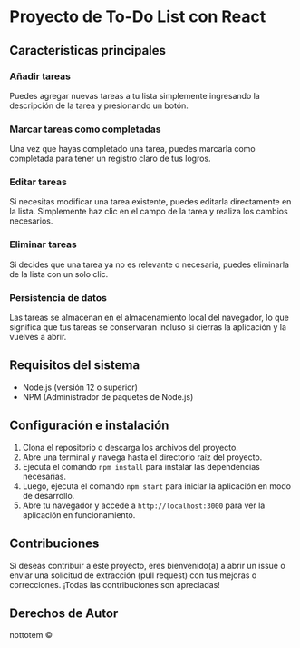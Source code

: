 # Proyecto de To-Do List con React

## Características principales

### Añadir tareas

Puedes agregar nuevas tareas a tu lista simplemente ingresando la descripción de la tarea y presionando un botón.

### Marcar tareas como completadas

Una vez que hayas completado una tarea, puedes marcarla como completada para tener un registro claro de tus logros.

### Editar tareas

Si necesitas modificar una tarea existente, puedes editarla directamente en la lista. Simplemente haz clic en el campo de la tarea y realiza los cambios necesarios.

### Eliminar tareas

Si decides que una tarea ya no es relevante o necesaria, puedes eliminarla de la lista con un solo clic.

### Persistencia de datos

Las tareas se almacenan en el almacenamiento local del navegador, lo que significa que tus tareas se conservarán incluso si cierras la aplicación y la vuelves a abrir.

## Requisitos del sistema

- Node.js (versión 12 o superior)
- NPM (Administrador de paquetes de Node.js)

## Configuración e instalación

1. Clona el repositorio o descarga los archivos del proyecto.
2. Abre una terminal y navega hasta el directorio raíz del proyecto.
3. Ejecuta el comando `npm install` para instalar las dependencias necesarias.
4. Luego, ejecuta el comando `npm start` para iniciar la aplicación en modo de desarrollo.
5. Abre tu navegador y accede a `http://localhost:3000` para ver la aplicación en funcionamiento.

## Contribuciones

Si deseas contribuir a este proyecto, eres bienvenido(a) a abrir un issue o enviar una solicitud de extracción (pull request) con tus mejoras o correcciones. ¡Todas las contribuciones son apreciadas!

## Derechos de Autor

nottotem ©
